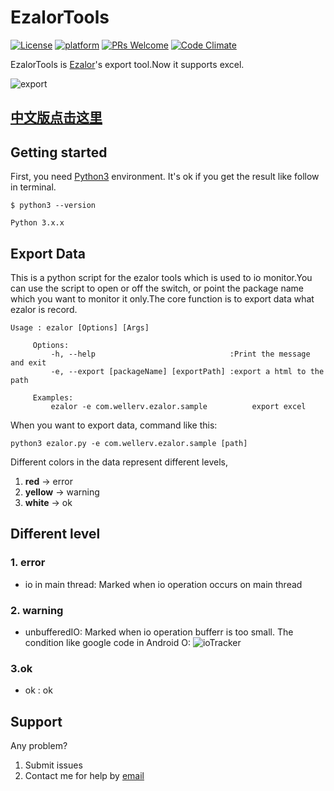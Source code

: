 # EzalorTools

[![License](https://img.shields.io/badge/License-Apache%202.0-blue.svg)](LICENSE)
[![platform](https://img.shields.io/badge/platform-Python3-yellow.svg)](https://www.android.com)
[![PRs Welcome](https://img.shields.io/badge/prs-welcome-brightgreen.svg)](http://makeapullrequest.com)
[![Code Climate](https://img.shields.io/codeclimate/issues/github/me-and/mdf.svg)](https://github.com/WellerV/Ezalor/issues)

EzalorTools is [Ezalor][1]'s export tool.Now it supports excel.
 
 ![export][2]
 
 ## [中文版点击这里](README_CN.md)
 
## Getting started
First, you need [Python3][3] environment.
It's ok if you get the result like follow in terminal.
```shell
$ python3 --version

Python 3.x.x
```

## Export Data
This is a python script for the ezalor tools which is used to io monitor.You can use the script to open or
off the switch, or point the package name which you want to monitor it only.The core function is to export
data what ezalor is record.
```
Usage : ezalor [Options] [Args]

     Options:
         -h, --help                              :Print the message and exit
         -e, --export [packageName] [exportPath] :export a html to the path

     Examples:
         ezalor -e com.wellerv.ezalor.sample          export excel
```
When you want to export data, command like this:
```shell
python3 ezalor.py -e com.wellerv.ezalor.sample [path]
```

 Different colors in the data represent different levels, 
 1. **red** -> error
 2. **yellow** -> warning
 3. **white** -> ok
 
 ## Different level
 ### 1. error
 - io in main thread: Marked when io operation occurs on main thread
 ### 2. warning
 - unbufferedIO: Marked when  io operation bufferr is too small.
 The condition like google code in Android O:
 ![ioTracker][4]
 ### 3.ok
 - ok : ok

## Support
Any problem?

1. Submit issues
2. Contact me for help by [email][5]


  [1]: https://github.com/WellerV/Ezalor
  [2]: http://on8vjlgub.bkt.clouddn.com/%E5%B0%8F%E4%B9%A6%E5%8C%A0/ezalortools_export.png "ezalortools_export"
  [3]: https://www.python.org/download/releases/3.0/
  [4]: http://on8vjlgub.bkt.clouddn.com/%E5%B0%8F%E4%B9%A6%E5%8C%A0/iotracker.jpg "iotracker"
  [5]: huweigoodboy@126.com